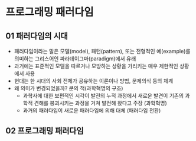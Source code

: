 # 프로그래밍 패러다임
## 01 패러다임의 시대
- 패러다임이라는 말은 모델(model), 패턴(pattern), 또는 전형적인 예(example)를 의미하는 그리스어인 파라데이그마(paradigm)에서 유래
- 과거에는 표준적인 모델을 따르거나 모방하는 상황을 가리키는 매우 제한적인 상황에서 사용
- 현대는 한 시대의 사회 전체가 공유하는 이론이나 방법, 문제의식 등의 체계
- 왜 의미가 변경되었을까? 쿤의 책(과학혁명의 구조)
  - 과학사에 대한 보편적인 시각이 발전의 누적 과정에서 새로운 발견이 기존의 과학적 견해를 붕괴시키는 과정을 거쳐 발전해 왔다고 주장 (과학혁명)
  - 과거의 패러다임이 새로운 패러다임에 의해 대체 (패러다임 전환)
  
## 02 프로그래밍 패러다임
